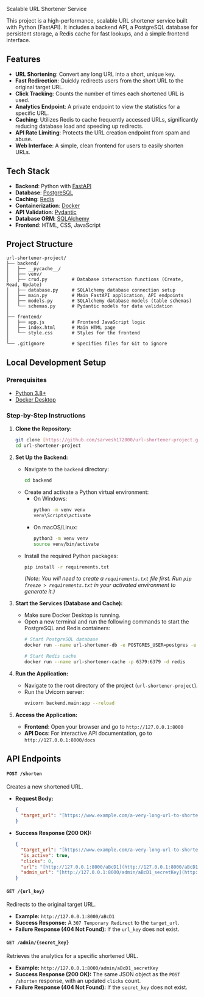  Scalable URL Shortener Service

This project is a high-performance, scalable URL shortener service built with Python (FastAPI). It includes a backend API, a PostgreSQL database for persistent storage, a Redis cache for fast lookups, and a simple frontend interface.

## Features

* **URL Shortening**: Convert any long URL into a short, unique key.
* **Fast Redirection**: Quickly redirects users from the short URL to the original target URL.
* **Click Tracking**: Counts the number of times each shortened URL is used.
* **Analytics Endpoint**: A private endpoint to view the statistics for a specific URL.
* **Caching**: Utilizes Redis to cache frequently accessed URLs, significantly reducing database load and speeding up redirects.
* **API Rate Limiting**: Protects the URL creation endpoint from spam and abuse.
* **Web Interface**: A simple, clean frontend for users to easily shorten URLs.

## Tech Stack

* **Backend**: Python with [FastAPI](https://fastapi.tiangolo.com/)
* **Database**: [PostgreSQL](https://www.postgresql.org/)
* **Caching**: [Redis](https://redis.io/)
* **Containerization**: [Docker](https://www.docker.com/)
* **API Validation**: [Pydantic](https://docs.pydantic.dev/)
* **Database ORM**: [SQLAlchemy](https://www.sqlalchemy.org/)
* **Frontend**: HTML, CSS, JavaScript

## Project Structure

```
url-shortener-project/
├── backend/
│   ├── __pycache__/
│   ├── venv/
│   ├── crud.py         # Database interaction functions (Create, Read, Update)
│   ├── database.py     # SQLAlchemy database connection setup
│   ├── main.py         # Main FastAPI application, API endpoints
│   ├── models.py       # SQLAlchemy database models (table schemas)
│   └── schemas.py      # Pydantic models for data validation
│
├── frontend/
│   ├── app.js          # Frontend JavaScript logic
│   ├── index.html      # Main HTML page
│   └── style.css       # Styles for the frontend
│
└── .gitignore          # Specifies files for Git to ignore
```

## Local Development Setup

### Prerequisites

* [Python 3.8+](https://www.python.org/downloads/)
* [Docker Desktop](https://www.docker.com/products/docker-desktop/)

### Step-by-Step Instructions

1.  **Clone the Repository:**
    ```bash
    git clone [https://github.com/sarvesh172000/url-shortener-project.git](https://github.com/sarvesh172000/url-shortener-project.git)
    cd url-shortener-project
    ```

2.  **Set Up the Backend:**
    * Navigate to the `backend` directory:
        ```bash
        cd backend
        ```
    * Create and activate a Python virtual environment:
        * On Windows:
            ```bash
            python -m venv venv
            venv\Scripts\activate
            ```
        * On macOS/Linux:
            ```bash
            python3 -m venv venv
            source venv/bin/activate
            ```
    * Install the required Python packages:
        ```bash
        pip install -r requirements.txt
        ```
        *(Note: You will need to create a `requirements.txt` file first. Run `pip freeze > requirements.txt` in your activated environment to generate it.)*

3.  **Start the Services (Database and Cache):**
    * Make sure Docker Desktop is running.
    * Open a new terminal and run the following commands to start the PostgreSQL and Redis containers:
        ```bash
        # Start PostgreSQL database
        docker run --name url-shortener-db -e POSTGRES_USER=postgres -e POSTGRES_PASSWORD=mysecretpassword -p 5432:5432 -d postgres

        # Start Redis cache
        docker run --name url-shortener-cache -p 6379:6379 -d redis
        ```

4.  **Run the Application:**
    * Navigate to the root directory of the project (`url-shortener-project`).
    * Run the Uvicorn server:
        ```bash
        uvicorn backend.main:app --reload
        ```

5.  **Access the Application:**
    * **Frontend**: Open your browser and go to `http://127.0.0.1:8000`
    * **API Docs**: For interactive API documentation, go to `http://127.0.0.1:8000/docs`

## API Endpoints

#### `POST /shorten`

Creates a new shortened URL.

* **Request Body:**
    ```json
    {
      "target_url": "[https://www.example.com/a-very-long-url-to-shorten](https://www.example.com/a-very-long-url-to-shorten)"
    }
    ```
* **Success Response (200 OK):**
    ```json
    {
      "target_url": "[https://www.example.com/a-very-long-url-to-shorten](https://www.example.com/a-very-long-url-to-shorten)",
      "is_active": true,
      "clicks": 0,
      "url": "[http://127.0.0.1:8000/aBcD1](http://127.0.0.1:8000/aBcD1)",
      "admin_url": "[http://127.0.0.1:8000/admin/aBcD1_secretKey](http://127.0.0.1:8000/admin/aBcD1_secretKey)"
    }
    ```

#### `GET /{url_key}`

Redirects to the original target URL.

* **Example:** `http://127.0.0.1:8000/aBcD1`
* **Success Response:** A `307 Temporary Redirect` to the `target_url`.
* **Failure Response (404 Not Found):** If the `url_key` does not exist.

#### `GET /admin/{secret_key}`

Retrieves the analytics for a specific shortened URL.

* **Example:** `http://127.0.0.1:8000/admin/aBcD1_secretKey`
* **Success Response (200 OK):** The same JSON object as the `POST /shorten` response, with an updated `clicks` count.
* **Failure Response (404 Not Found):** If the `secret_key` does not exist.